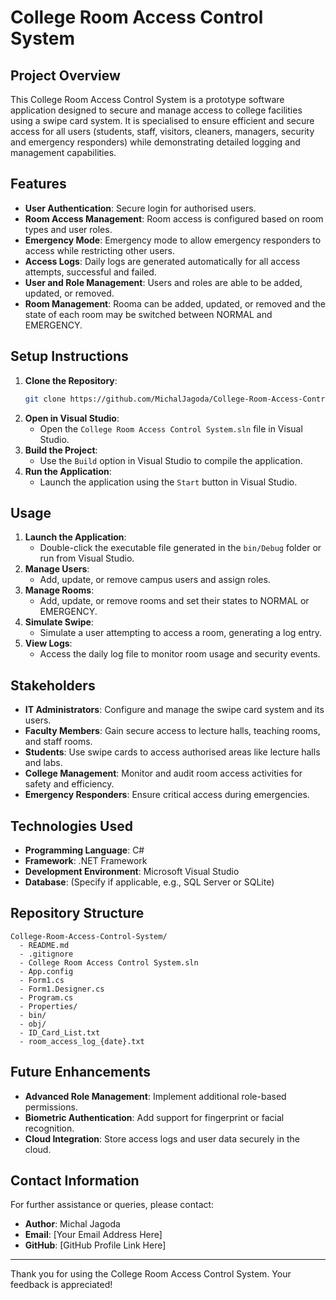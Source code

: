 # College Room Access Control System

## Project Overview
This College Room Access Control System is a prototype software application designed to secure and manage access to college facilities 
using a swipe card system. It is specialised to ensure efficient and secure access for all users (students, staff, visitors, cleaners, 
managers, security and emergency responders) while demonstrating detailed logging and management capabilities.

## Features
- **User Authentication**: Secure login for authorised users.
- **Room Access Management**: Room access is configured based on room types and user roles.
- **Emergency Mode**: Emergency mode to allow emergency responders to access while restricting other users.
- **Access Logs**: Daily logs are generated automatically for all access attempts, successful and failed.
- **User and Role Management**: Users and roles are able to be added, updated, or removed.
- **Room Management**: Rooma can be added, updated, or removed and the state of each room may be switched between NORMAL and EMERGENCY.

## Setup Instructions
1. **Clone the Repository**:
   ```bash
   git clone https://github.com/MichalJagoda/College-Room-Access-Control-System.git
   ```
2. **Open in Visual Studio**:
   - Open the `College Room Access Control System.sln` file in Visual Studio.
3. **Build the Project**:
   - Use the `Build` option in Visual Studio to compile the application.
4. **Run the Application**:
   - Launch the application using the `Start` button in Visual Studio.

## Usage
1. **Launch the Application**:
   - Double-click the executable file generated in the `bin/Debug` folder or run from Visual Studio.
2. **Manage Users**:
   - Add, update, or remove campus users and assign roles.
3. **Manage Rooms**:
   - Add, update, or remove rooms and set their states to NORMAL or EMERGENCY.
4. **Simulate Swipe**:
   - Simulate a user attempting to access a room, generating a log entry.
5. **View Logs**:
   - Access the daily log file to monitor room usage and security events.

## Stakeholders
- **IT Administrators**: Configure and manage the swipe card system and its users.
- **Faculty Members**: Gain secure access to lecture halls, teaching rooms, and staff rooms.
- **Students**: Use swipe cards to access authorised areas like lecture halls and labs.
- **College Management**: Monitor and audit room access activities for safety and efficiency.
- **Emergency Responders**: Ensure critical access during emergencies.

## Technologies Used
- **Programming Language**: C#
- **Framework**: .NET Framework
- **Development Environment**: Microsoft Visual Studio
- **Database**: (Specify if applicable, e.g., SQL Server or SQLite)

## Repository Structure
```
College-Room-Access-Control-System/
  - README.md
  - .gitignore
  - College Room Access Control System.sln
  - App.config
  - Form1.cs
  - Form1.Designer.cs
  - Program.cs
  - Properties/
  - bin/
  - obj/
  - ID_Card_List.txt
  - room_access_log_{date}.txt
```

## Future Enhancements
- **Advanced Role Management**: Implement additional role-based permissions.
- **Biometric Authentication**: Add support for fingerprint or facial recognition.
- **Cloud Integration**: Store access logs and user data securely in the cloud.

## Contact Information
For further assistance or queries, please contact:
- **Author**: Michal Jagoda
- **Email**: [Your Email Address Here]
- **GitHub**: [GitHub Profile Link Here]

---
Thank you for using the College Room Access Control System. Your feedback is appreciated!

